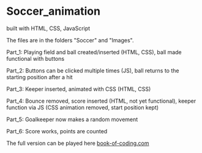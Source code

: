 # Soccer_animation
 built with HTML, CSS, JavaScript

The files are in the folders "Soccer" and "Images".

Part_1: Playing field and ball created/inserted (HTML, CSS), ball made functional with buttons

Part_2: Buttons can be clicked multiple times (JS), ball returns to the starting position after a hit

Part_3: Keeper inserted, animated with CSS (HTML, CSS)

Part_4: Bounce removed, score inserted (HTML, not yet functional), keeper function via JS (CSS animation removed, start position kept)

Part_5: Goalkeeper now makes a random movement

Part_6: Score works, points are counted



The full version can be played here [book-of-coding.com](https://book-of-coding.com/games.html#Soccer-link)